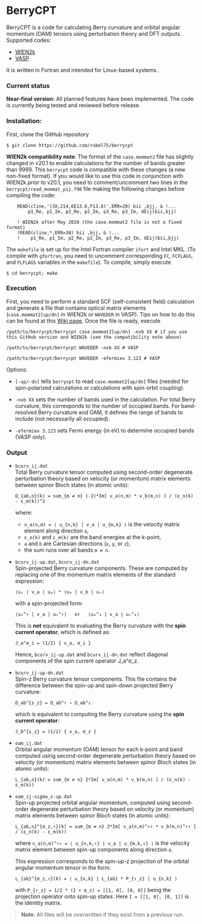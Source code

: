 # BerryCPT
BerryCPT is a code for calculating Berry curvature and orbital angular momentum (OAM) tensors using perturbation theory and DFT outputs. Supported codes:
* [WIEN2k](http://www.wien2k.at)
* [VASP](https://www.vasp.at)

It is written in Fortran and intended for Linux-based systems.

### Current status

**Near-final version:** All planned features have been implemented. The code is currently being tested and reviewed before release.


### Installation:
First, clone the GitHub repository

`$ git clone https://github.com/rubel75/berrycpt`

**WIEN2k compatibility note**:
The format of the `case.mommat2` file has slightly changed in v20.1 to enable calculations for the number of bands greater than 9999. This `berrycpt` code is compatible with these changes (a new non-fixed format). If you would like to use this code in conjunction with WIEN2k _prior_ to v20.1, you need to comment/uncomment two lines in the `berrycpt/read_mommat_pij.f90` file making the following changes before compiling the code:

```
    READ(cline,'(3X,2I4,6E13.6,F13.8)',ERR=20) bii ,bjj, & !...
        p1_Re, p1_Im, p2_Re, p2_Im, p3_Re, p3_Im, dEij(bii,bjj)
    
    ! WIEN2k after May 2020 (the case.mommat2 file is not a fixed format)
    !READ(cline,*,ERR=30) bii ,bjj, & !...
    !    p1_Re, p1_Im, p2_Re, p2_Im, p3_Re, p3_Im, dEij(bii,bjj)
```

The `makefile` is set up for the Intel Fortran compiler `ifort` and Intel MKL. (To compile with `gfortran`, you need to uncomment corresponding `FC`, `FCFLAGS`, and `FLFLAGS` variables in the `makefile`). To compile, simply execute

`$ cd berrycpt; make`


### Execution
First, you need to perform a standard SCF (self-consistent field) calculation and generate a file that contains optical matrix elements (`case.mommat2[up/dn]` in WIEN2k or `WAVEDER` in VASP). Tips on how to do this can be found at this [Wiki page](https://github.com/rubel75/mstar/wiki). Once the file is ready, execute

`/path/to/berrycpt/berrycpt case.mommat2[up/dn] -nvb XX # if you use this GitHub version and WIEN2k (see the compatibility note above)`

`/path/to/berrycpt/berrycpt WAVEDER -nvb XX # VASP`

`/path/to/berrycpt/berrycpt WAVEDER -efermiev 3.123 # VASP`

Options:

  * `[-up/-dn]` tells `berrycpt` to read `case.mommat2[up/dn]` files (needed for spin-polarized calculations or calculations with spin-orbit coupling).

  * `-nvb XX` sets the number of bands used in the calculation. For total Berry curvature, this corresponds to the number of occupied bands. For band-resolved Berry curvature and OAM, it defines the range of bands to include (not necessarily all occupied).

  * `-efermiev 3.123` sets Fermi energy (in eV) to determine occupied bands (VASP only).


### Output

- `bcurv_ij.dat`  
  Total Berry curvature tensor computed using second-order degenerate perturbation theory based on velocity (or momentum) matrix elements between spinor Bloch states (in atomic units):

      Ω_{ab,n}(k) = sum_{m ≠ n} (-2)*Im[ v_a(n,m) * v_b(m,n) ] / (ε_n(k) - ε_m(k))^2
  
  where:
  - `v_a(n,m) = ⟨ u_{n,k} | v_a | u_{m,k} ⟩` is the velocity matrix element along direction `a`,
  - `ε_n(k)` and `ε_m(k)` are the band energies at the k-point,
  - `a` and `b` are Cartesian directions (`x`, `y`, or `z`),
  - the sum runs over all bands `m ≠ n`.

- `bcurv_ij-up.dat`, `bcurv_ij-dn.dat`  
  Spin-projected Berry curvature components. These are computed by replacing one of the momentum matrix elements of the standard expression:

      ⟨uₙ | v_a | uₘ⟩ * ⟨uₘ | v_b | uₙ⟩

  with a spin-projected form:

      ⟨uₘ^↑ | v_a | uₙ^↑⟩   or   ⟨uₘ^↓ | v_a | uₙ^↓⟩

  This is **not** equivalent to evaluating the Berry curvature with the **spin current operator**, which is defined as:

      J_a^σ_i = (1/2) { v_a, σ_i }

  Hence, `bcurv_ij-up.dat` and `bcurv_ij-dn.dat` reflect diagonal components of the spin current operator J_a^σ_z.


- `bcurv_ij-up-dn.dat`  
  Spin-z Berry curvature tensor components. This file contains the difference between the spin-up and spin-down projected Berry curvature:

      Ω_ab^{s_z} = Ω_ab^↑ − Ω_ab^↓

  which is equivalent to computing the Berry curvature using the **spin current operator**:

      J_b^{s_z} = (1/2) { v_a, σ_z }

- `oam_ij.dat`  
  Orbital angular momentum (OAM) tensor for each k-point and band computed using second-order degenerate perturbation theory based on velocity (or momentum) matrix elements between spinor Bloch states (in atomic units):

      L_{ab,n}(k) = sum_{m ≠ n} 2*Im[ v_a(n,m) * v_b(m,n) ] / (ε_n(k) - ε_m(k))

- `oam_ij-sigma_z-up.dat`  
  Spin-up projected orbital angular momentum, computed using second-order degenerate perturbation theory based on velocity (or momentum) matrix elements between spinor Bloch states (in atomic units):

      L_{ab,n}^{σ_z,↑}(k) = sum_{m ≠ n} 2*Im[ v_a(n,m)^↑↑ * v_b(m,n)^↑↑ ] / (ε_n(k) - ε_m(k))
  
  where `v_a(n,m)^↑↑ = ⟨ u_{n,k,↑} | v_a | u_{m,k,↑} ⟩` is the velocity matrix element between spin-up components along direction `a`.
 
  This expression corresponds to the spin-up-z projection of the orbital angular momentum tensor in the form:

      L_{ab}^{σ_z,↑}(k) = ⟨ u_{n,k} | L_{ab} * P_{↑_z} | u_{n,k} ⟩

  with `P_{↑_z} = 1/2 * (I + σ_z) = [[1, 0], [0, 0]]` being the projection operator onto spin-up states. Here `I = [[1, 0], [0, 1]]` is the identity matrix.

> **Note**: All files will be overwritten if they exist from a previous run.
